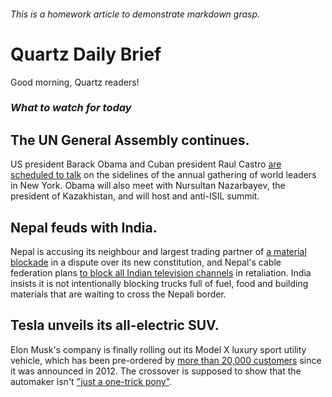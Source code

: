 ###### This is a homework article to demonstrate markdown grasp.

# Quartz Daily Brief

Good morning, Quartz readers!

### _What to watch for today_

## The UN General Assembly continues.
US president Barack Obama and Cuban president Raul Castro [are scheduled to talk](http://www.quartz.com) on the sidelines of the annual gathering of world leaders in
New York. Obama will also meet with Nursultan Nazarbayev, the president of Kazakhistan, and
will host and anti-ISIL summit.

## Nepal feuds with India.
Nepal is accusing its neighbour and largest trading partner of [a material blockade](http://www.quartz.com) in a dispute over its new constitution, and Nepal's cable federation plans
[to block all Indian television channels](http://www.quartz.com) in retaliation. India insists it
is not intentionally blocking trucks full of fuel, food and building materials that are waiting
to cross the Nepali border.

## Tesla unveils its all-electric SUV.
Elon Musk's company is finally rolling out its Model X luxury sport utility vehicle, which has been
pre-ordered by [more than 20,000 customers](http://www.quartz.com) since it was announced in 2012.
The crossover is supposed to show that the automaker isn't ["just a one-trick pony"](http://www.quartz.com).